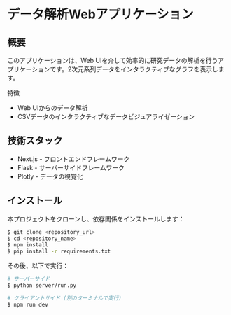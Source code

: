 # データ解析Webアプリケーション

## 概要

このアプリケーションは、Web UIを介して効率的に研究データの解析を行うアプリケーションです。2次元系列データをインタラクティブなグラフを表示します。

特徴

* Web UIからのデータ解析
* CSVデータのインタラクティブなデータビジュアライゼーション

## 技術スタック

* Next.js - フロントエンドフレームワーク
* Flask - サーバーサイドフレームワーク
* Plotly - データの視覚化

## インストール

本プロジェクトをクローンし、依存関係をインストールします：

```bash
$ git clone <repository_url>
$ cd <repository_name>
$ npm install
$ pip install -r requirements.txt
```

その後、以下で実行：

```bash
# サーバーサイド
$ python server/run.py

# クライアントサイド (別のターミナルで実行)
$ npm run dev
```


